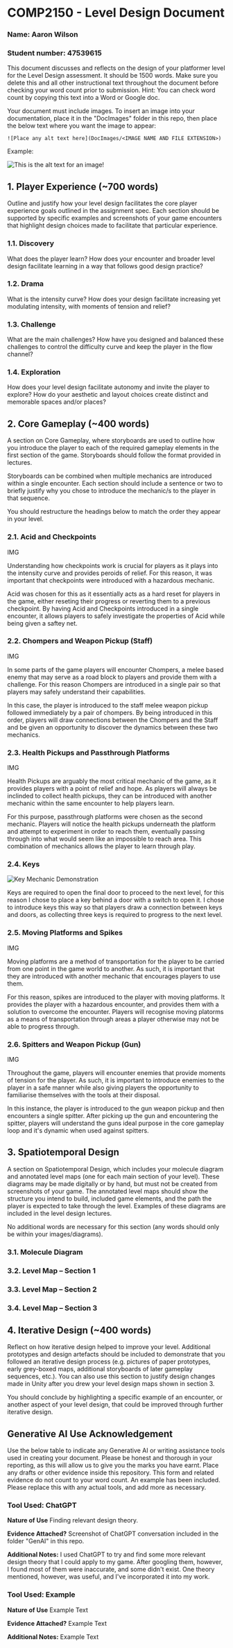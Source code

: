# COMP2150  - Level Design Document
### Name: Aaron Wilson
### Student number: 47539615

This document discusses and reflects on the design of your platformer level for the Level Design assessment. It should be 1500 words. Make sure you delete this and all other instructional text throughout the document before checking your word count prior to submission. Hint: You can check word count by copying this text into a Word or Google doc.

Your document must include images. To insert an image into your documentation, place it in the "DocImages" folder in this repo, then place the below text where you want the image to appear:

```
![Place any alt text here](DocImages/<IMAGE NAME AND FILE EXTENSION>)
```

Example:

![This is the alt text for an image!](DocImages/exampleimage.png)

## 1. Player Experience (~700 words)
Outline and justify how your level design facilitates the core player experience goals outlined in the assignment spec. Each section should be supported by specific examples and screenshots of your game encounters that highlight design choices made to facilitate that particular experience.

### 1.1. Discovery
What does the player learn? How does your encounter and broader level design facilitate learning in a way that follows good design practice?

### 1.2. Drama
What is the intensity curve? How does your design facilitate increasing yet modulating intensity, with moments of tension and relief? 

### 1.3. Challenge
What are the main challenges? How have you designed and balanced these challenges to control the difficulty curve and keep the player in the flow channel?

### 1.4. Exploration
How does your level design facilitate autonomy and invite the player to explore? How do your aesthetic and layout choices create distinct and memorable spaces and/or places?

## 2. Core Gameplay (~400 words)
A section on Core Gameplay, where storyboards are used to outline how you introduce the player to each of the required gameplay elements in the first section of the game. Storyboards should follow the format provided in lectures.

Storyboards can be combined when multiple mechanics are introduced within a single encounter. Each section should include a sentence or two to briefly justify why you chose to introduce the mechanic/s to the player in that sequence.

You should restructure the headings below to match the order they appear in your level.

### 2.1. Acid and Checkpoints
IMG

Understanding how checkpoints work is crucial for players as it plays into the intensity curve and provides peroids of relief. For this reason, it was important that checkpoints were introduced with a hazardous mechanic. 

Acid was chosen for this as it essentially acts as a hard reset for players in the game, either reseting their progress or reverting them to a previous checkpoint. By having Acid and Checkpoints introduced in a single encounter, it allows players to safely investigate the properties of Acid while being given a saftey net.

### 2.2. Chompers and Weapon Pickup (Staff)
IMG

In some parts of the game players will encounter Chompers, a melee based enemy that may serve as a road block to players and provide them with a challenge. For this reason Chompers are introduced in a single pair so that players may safely understand their capabilities.

In this case, the player is introduced to the staff melee weapon pickup followed immediately by a pair of chompers. By being introduced in this order, players will draw connections between the Chompers and the Staff and be given an opportunity to discover the dynamics between these two mechanics.

### 2.3. Health Pickups and Passthrough Platforms
IMG

Health Pickups are arguably the most critical mechanic of the game, as it provides players with a point of relief and hope. As players will always be inclinded to collect health pickups, they can be introduced with another mechanic within the same encounter to help players learn.

For this purpose, passthrough platforms were chosen as the second mechanic. Players will notice the health pickups underneath the platform and attempt to experiment in order to reach them, eventually passing through into what would seem like an impossible to reach area. This combination of mechanics allows the player to learn through play.

### 2.4. Keys
![Key Mechanic Demonstration](DocImages/keys_storyboard.jpeg)

Keys are required to open the final door to proceed to the next level, for this reason I chose to place a key behind a door with a switch to open it. I chose to introduce keys this way so that players draw a connection between keys and doors, as collecting three keys is required to progress to the next level.

### 2.5. Moving Platforms and Spikes
IMG

Moving platforms are a method of transportation for the player to be carried from one point in the game world to another. As such, it is important that they are introduced with another mechanic that encourages players to use them.

For this reason, spikes are introduced to the player with moving platforms. It provides the player with a hazardous encounter, and provides them with a solution to overcome the encounter. Players will recognise moving platorms as a means of transportation through areas a player otherwise may not be able to progress through.

### 2.6. Spitters and Weapon Pickup (Gun)
IMG

Throughout the game, players will encounter enemies that provide moments of tension for the player. As such, it is important to introduce enemies to the player in a safe manner while also giving players the opportunity to familiarise themselves with the tools at their disposal.

In this instance, the player is introduced to the gun weapon pickup and then encounters a single spitter. After picking up the gun and encountering the spitter, players will understand the guns ideal purpose in the core gameplay loop and it's dynamic when used against spitters.

## 3. Spatiotemporal Design
A section on Spatiotemporal Design, which includes your molecule diagram and annotated level maps (one for each main section of your level). These diagrams may be made digitally or by hand, but must not be created from screenshots of your game. The annotated level maps should show the structure you intend to build, included game elements, and the path the player is expected to take through the level. Examples of these diagrams are included in the level design lectures.

No additional words are necessary for this section (any words should only be within your images/diagrams).
 
### 3.1. Molecule Diagram

### 3.2. Level Map – Section 1

### 3.3.	Level Map – Section 2

### 3.4.	Level Map – Section 3

## 4. Iterative Design (~400 words)
Reflect on how iterative design helped to improve your level. Additional prototypes and design artefacts should be included to demonstrate that you followed an iterative design process (e.g. pictures of paper prototypes, early grey-boxed maps, additional storyboards of later gameplay sequences, etc.). You can also use this section to justify design changes made in Unity after you drew your level design maps shown in section 3. 

You should conclude by highlighting a specific example of an encounter, or another aspect of your level design, that could be improved through further iterative design.

## Generative AI Use Acknowledgement

Use the below table to indicate any Generative AI or writing assistance tools used in creating your document. Please be honest and thorough in your reporting, as this will allow us to give you the marks you have earnt. Place any drafts or other evidence inside this repository. This form and related evidence do not count to your word count.
An example has been included. Please replace this with any actual tools, and add more as necessary.


### Tool Used: ChatGPT
**Nature of Use** Finding relevant design theory.

**Evidence Attached?** Screenshot of ChatGPT conversation included in the folder "GenAI" in this repo.

**Additional Notes:** I used ChatGPT to try and find some more relevant design theory that I could apply to my game. After googling them, however, I found most of them were inaccurate, and some didn't exist. One theory mentioned, however, was useful, and I've incorporated it into my work.

### Tool Used: Example
**Nature of Use** Example Text

**Evidence Attached?** Example Text

**Additional Notes:** Example Text


